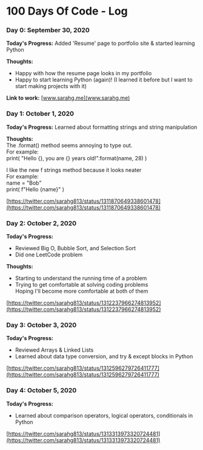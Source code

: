 # 100 Days Of Code - Log

### Day 0: September 30, 2020 

**Today's Progress:**
Added 'Resume' page to portfolio site & started learning Python

**Thoughts:** 
- Happy with how the resume page looks in my portfolio
- Happy to start learning Python (again)! (I learned it before but I want to start making projects with it)

**Link to work:** 
[www.sarahg.me](www.sarahg.me)

### Day 1: October 1, 2020 

**Today's Progress:**
Learned about formatting strings and string manipulation

**Thoughts:**  <br />
The .format() method seems annoying to type out. <br />
For example:  <br />
  print( "Hello {}, you are {} years old!".format(name, 28) )

I like the new f strings method because it looks neater <br />
For example: <br />
  name = "Bob" <br />
  print( f"Hello {name}" )

[https://twitter.com/sarahg813/status/1311870649338601478](https://twitter.com/sarahg813/status/1311870649338601478)


### Day 2: October 2, 2020 

**Today's Progress:** 
- Reviewed Big O, Bubble Sort, and Selection Sort
- Did one LeetCode problem 

**Thoughts:**  <br />
- Starting to understand the running time of a problem
- Trying to get comfortable at solving coding problems <br />
Hoping I'll become more comfortable at both of them 

[https://twitter.com/sarahg813/status/1312237966274813952](https://twitter.com/sarahg813/status/1312237966274813952)

### Day 3: October 3, 2020 

**Today's Progress:** 
- Reviewed Arrays & Linked Lists
- Learned about data type conversion, and try & except blocks in Python 

[https://twitter.com/sarahg813/status/1312596279726411777](https://twitter.com/sarahg813/status/1312596279726411777)

### Day 4: October 5, 2020 

**Today's Progress:** 
- Learned about comparison operators, logical operators, conditionals in Python 

[https://twitter.com/sarahg813/status/1313313973320724481](https://twitter.com/sarahg813/status/1313313973320724481)

